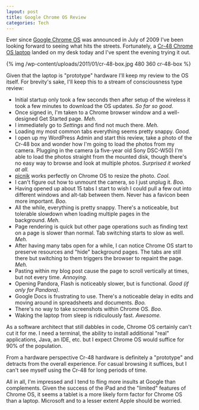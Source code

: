 ```yaml
--- 
layout: post
title: Google Chrome OS Review
categories: Tech
---
```

Ever since <a href="http://googleblog.blogspot.com/2009/07/introducing-google-chrome-os.html">Google Chrome OS</a> was announced in July of 2009 I've been looking forward to seeing what hits the streets. Fortunately, a <a href="http://en.wikipedia.org/wiki/Google_Chrome_OS#Cr-48_prototype_hardware">Cr-48 Chrome OS laptop</a> landed on my desk today and I've spent the evening trying it out.

{% img /wp-content/uploads/2011/01/cr-48-box.jpg 480 360 cr-48-box %}

Given that the laptop is "prototype" hardware I'll keep my review to the OS itself. For brevity's sake, I'll keep this to a stream of consciousness type review:
<ul>
	<li>Initial startup only took a few seconds then after setup of the wireless it took a few minutes to download the OS updates. <em>So far so good.</em></li>
	<li>Once signed in, I'm taken to a Chrome browser window and a well-designed Get Started page. <em>Meh.</em></li>
	<li>I immediately go to <em>Settings</em> and find not much there. <em>Meh.</em></li>
	<li>Loading my most common tabs everything seems pretty snappy. <em>Good.</em></li>
	<li>I open up my WordPress Admin and start this review, take a photo of the Cr-48 box and wonder how I'm going to load the photos from my camera. Plugging in the camera (a five-year old Sony DSC-W50) I'm able to load the photos straight from the mounted disk, though there's no easy way to browse and look at multiple photos. <em>Surprised it worked at all.</em></li>
	<li><a href="http://www.picnik.com/">picnik</a> works perfectly on Chrome OS to resize the photo. <em>Cool.</em></li>
	<li>I can't figure out how to unmount the camera, so I just unplug it. <em>Boo.</em></li>
	<li>Having opened up about 15 tabs I start to wish I could pull a few out into different windows and alt-tab between them. Never has a favicon been more important. <em>Boo.</em></li>
	<li>All the while, everything is pretty snappy. There's a noticeable, but tolerable slowdown when loading multiple pages in the background. <em>Meh.</em></li>
	<li>Page rendering is quick but other page operations such as finding text on a page is slower than normal. Tab switching starts to slow as well. <em>Meh.</em></li>
	<li>After having many tabs open for a while, I can notice Chrome OS start to preserve resources and "hide" background pages. The tabs are still there but switching to them triggers the browser to repaint the page. <em>Meh.</em></li>
	<li>Pasting within my blog post cause the page to scroll vertically at times, but not every time. <em>Annoying.</em></li>
	<li>Opening Pandora, Flash is noticeably slower, but is functional. <em>Good (if only for Pandora).</em></li>
	<li>Google Docs is frustrating to use. There's a noticeable delay in edits and moving around in spreadsheets and documents. <em>Boo.</em></li>
	<li>There's no way to take screenshots within Chrome OS. <em>Boo.</em></li>
	<li>Waking the laptop from sleep is ridiculously fast. <em>Awesome.</em></li>
</ul>
As a software architect that still dabbles in code, Chrome OS certainly can't cut it for me. I need a terminal, the ability to install additional "real" applications, Java, an IDE, etc. but I expect Chrome OS would suffice for 90% of the population.

From a hardware perspective Cr-48 hardware is definitely a "prototype" and detracts from the overall experience. For casual browsing it suffices, but I can't see myself using the Cr-48 for long periods of time.

All in all, I'm impressed and I tend to fling more insults at Google than complements. Given the success of the iPad and the "limited" features of Chrome OS, it seems a tablet is a more likely form factor for Chrome OS than a laptop. Microsoft and to a lesser extent Apple should be worried.
